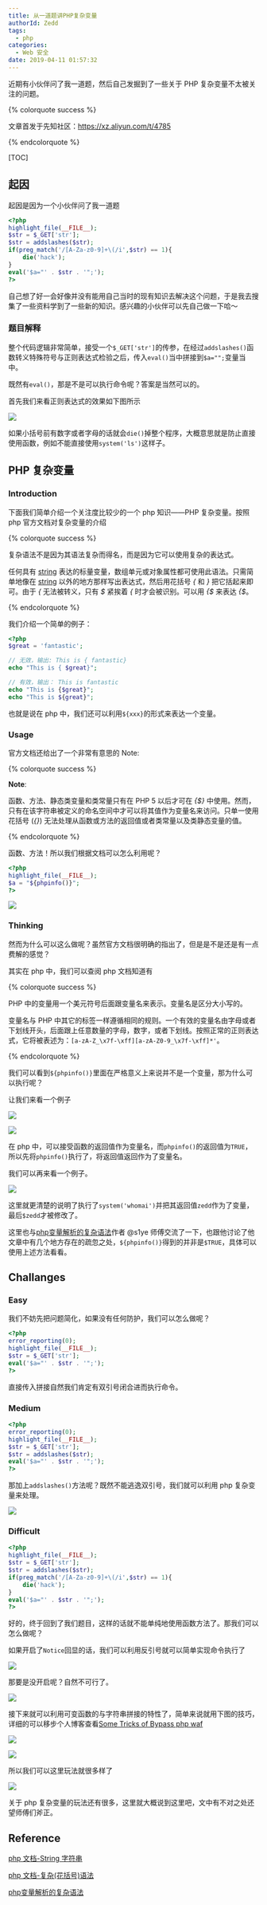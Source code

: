 ```yaml
---
title: 从一道题讲PHP复杂变量
authorId: Zedd
tags:
  - php
categories:
  - Web 安全
date: 2019-04-11 01:57:32
---
```


近期有小伙伴问了我一道题，然后自己发掘到了一些关于 PHP 复杂变量不太被关注的问题。

{% colorquote success %}

文章首发于先知社区：https://xz.aliyun.com/t/4785

{% endcolorquote %}

<!--more-->

[TOC]

##	起因

起因是因为一个小伙伴问了我一道题

```php
<?php
highlight_file(__FILE__);
$str = $_GET['str'];
$str = addslashes($str);
if(preg_match('/[A-Za-z0-9]+\(/i',$str) == 1){
    die('hack');
}
eval('$a="' . $str . '";');
?>
```

自己想了好一会好像并没有能用自己当时的现有知识去解决这个问题，于是我去搜集了一些资料学到了一些新的知识。感兴趣的小伙伴可以先自己做一下哈～



###	题目解释

整个代码逻辑非常简单，接受一个`$_GET['str']`的传参，在经过`addslashes()`函数转义特殊符号与正则表达式检验之后，传入`eval()`当中拼接到`$a="";`变量当中。

既然有`eval()`，那是不是可以执行命令呢？答案是当然可以的。

首先我们来看正则表达式的效果如下图所示

![](https://ws1.sinaimg.cn/large/64ef14dcgy1g1wudhruk9j20fa0bq753.jpg)

如果小括号前有数字或者字母的话就会`die()`掉整个程序，大概意思就是防止直接使用函数，例如不能直接使用`system('ls')`这样子。



##	PHP 复杂变量

###	Introduction

下面我们简单介绍一个关注度比较少的一个 php 知识——PHP 复杂变量。按照 php 官方文档对复杂变量的介绍

{% colorquote success %}

复杂语法不是因为其语法复杂而得名，而是因为它可以使用复杂的表达式。

任何具有 [string](https://www.php.net/manual/zh/language.types.string.php) 表达的标量变量，数组单元或对象属性都可使用此语法。只需简单地像在 [string](https://www.php.net/manual/zh/language.types.string.php) 以外的地方那样写出表达式，然后用花括号 *{* 和 *}* 把它括起来即可。由于 *{* 无法被转义，只有 *$* 紧挨着 *{* 时才会被识别。可以用 *{\$* 来表达 *{$*。

{% endcolorquote %}

我们介绍一个简单的例子：

```php
<?php
$great = 'fantastic';

// 无效，输出: This is { fantastic}
echo "This is { $great}";

// 有效，输出： This is fantastic
echo "This is {$great}";
echo "This is ${great}";
```

也就是说在 php 中，我们还可以利用`${xxx}`的形式来表达一个变量。



###	Usage

官方文档还给出了一个非常有意思的 Note:

{% colorquote success %}

**Note**:

函数、方法、静态类变量和类常量只有在 PHP 5 以后才可在 *{$}* 中使用。然而，只有在该字符串被定义的命名空间中才可以将其值作为变量名来访问。只单一使用花括号 (*{}*) 无法处理从函数或方法的返回值或者类常量以及类静态变量的值。

{% endcolorquote %}

函数、方法！所以我们根据文档可以怎么利用呢？

```php
<?php
highlight_file(__FILE__);
$a = "${phpinfo()}";
?>
```

![](https://ws1.sinaimg.cn/large/64ef14dcgy1g1xyg3hhraj22800v6qgb.jpg)



###	Thinking

然而为什么可以这么做呢？虽然官方文档很明确的指出了，但是是不是还是有一点费解的感觉？

其实在 php 中，我们可以查阅 php 文档知道有

{% colorquote success %}

PHP 中的变量用一个美元符号后面跟变量名来表示。变量名是区分大小写的。

变量名与 PHP 中其它的标签一样遵循相同的规则。一个有效的变量名由字母或者下划线开头，后面跟上任意数量的字母，数字，或者下划线。按照正常的正则表达式，它将被表述为：`[a-zA-Z_\x7f-\xff][a-zA-Z0-9_\x7f-\xff]*'`。

{% endcolorquote %}

我们可以看到`${phpinfo()}`里面在严格意义上来说并不是一个变量，那为什么可以执行呢？

让我们来看一个例子

![](https://ws1.sinaimg.cn/large/64ef14dcgy1g1xypdkfm8j22800x64cb.jpg)

![](https://ws1.sinaimg.cn/large/64ef14dcgy1g1xyr8th9xj213i0lq44j.jpg)

在 php 中，可以接受函数的返回值作为变量名，而`phpinfo()`的返回值为`TRUE`，所以先将`phpinfo()`执行了，将返回值返回作为了变量名。

我们可以再来看一个例子。

![](https://ws1.sinaimg.cn/large/64ef14dcgy1g1y1vwzzh3j21jo09gn22.jpg)

这里就更清楚的说明了执行了`system('whomai')`并把其返回值`zedd`作为了变量，最后`$zedd`才被修改了。

这里也与[php变量解析的复杂语法](<https://www.chabug.org/ctf/425.html>)作者 @s1ye 师傅交流了一下，也跟他讨论了他文章中有几个地方存在的疏忽之处，`${phpinfo()}`得到的并非是`$TRUE`，具体可以使用上述方法看看。



##	Challanges

###	Easy

我们不妨先把问题简化，如果没有任何防护，我们可以怎么做呢？

```php
<?php
error_reporting(0);
highlight_file(__FILE__);
$str = $_GET['str'];
eval('$a="' . $str . '";');
?>
```

直接传入拼接自然我们肯定有双引号闭合进而执行命令。



###	Medium

```php
<?php
error_reporting(0);
highlight_file(__FILE__);
$str = $_GET['str'];
$str = addslashes($str);
eval('$a="' . $str . '";');
?>
```

那加上`addslashes()`方法呢？既然不能逃逸双引号，我们就可以利用 php 复杂变量来处理。

![](https://ws1.sinaimg.cn/large/64ef14dcgy1g1y2cip77aj20ws0ek40c.jpg)



###	Difficult

```php
<?php
highlight_file(__FILE__);
$str = $_GET['str'];
$str = addslashes($str);
if(preg_match('/[A-Za-z0-9]+\(/i',$str) == 1){
    die('hack');
}
eval('$a="' . $str . '";');
?>
```

好的，终于回到了我们题目，这样的话就不能单纯地使用函数方法了。那我们可以怎么做呢？

如果开启了`Notice`回显的话，我们可以利用反引号就可以简单实现命令执行了

![](https://ws1.sinaimg.cn/large/64ef14dcgy1g1y2gxu0vcj22800lgq97.jpg)

那要是没开启呢？自然不可行了。

![](https://ws1.sinaimg.cn/large/64ef14dcgy1g1y2j8au4cj20vu0pago5.jpg)

接下来就可以利用可变函数的与字符串拼接的特性了，简单来说就用下图的技巧，详细的可以移步个人博客查看[Some Tricks of Bypass php waf](<https://blog.zeddyu.info/2019/02/28/Some-Tricks-of-Bypass-php-waf/>)

![](<https://ws1.sinaimg.cn/large/64ef14dcgy1g0m4ju4fjfj20m80b4dge.jpg>)

![](<https://ws1.sinaimg.cn/large/64ef14dcgy1g0m55go2pvj20m80b43zd.jpg>)

所以我们可以这里玩法就很多样了

![](https://ws1.sinaimg.cn/large/64ef14dcgy1g1y2o9jg8uj22800g60x4.jpg)

关于 php 复杂变量的玩法还有很多，这里就大概说到这里吧，文中有不对之处还望师傅们斧正。



##	Reference

[php 文档-String 字符串](<https://www.php.net/manual/zh/language.types.string.php>)

[php 文档-复杂(花括号)语法](<https://www.php.net/manual/zh/language.types.string.php#language.types.string.parsing.complex>)

[php变量解析的复杂语法](<https://www.chabug.org/ctf/425.html>)
